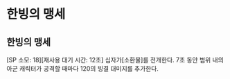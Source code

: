 # 한빙의 맹세

## 한빙의 맹세

[SP 소모: 18][재사용 대기 시간: 12초] 십자가[소환물]를 전개한다. 7초 동안 범위 내의 아군 캐릭터가 공격할 때마다 120의 빙결 대미지를 추가한다.

